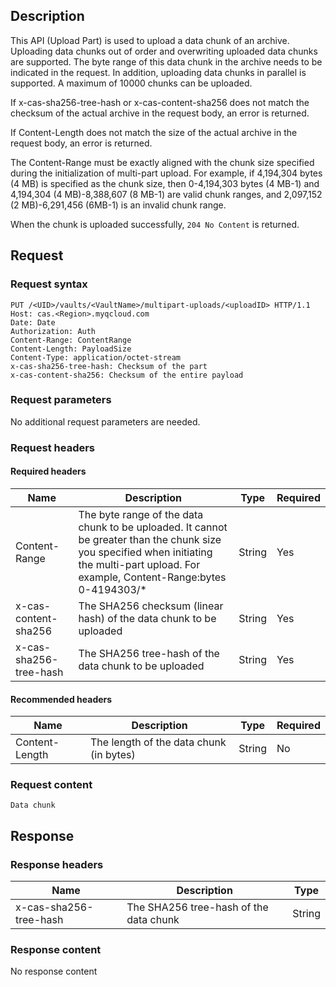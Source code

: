 ## Description

This API (Upload Part) is used to upload a data chunk of an archive. Uploading data chunks out of order and overwriting uploaded data chunks are supported. The byte range of this data chunk in the archive needs to be indicated in the request. In addition, uploading data chunks in parallel is supported. A maximum of 10000 chunks can be uploaded.

If x-cas-sha256-tree-hash or x-cas-content-sha256 does not match the checksum of the actual archive in the request body, an error is returned.

If Content-Length does not match the size of the actual archive in the request body, an error is returned.

The Content-Range must be exactly aligned with the chunk size specified during the initialization of multi-part upload. For example, if 4,194,304 bytes (4 MB) is specified as the chunk size, then 0-4,194,303 bytes (4 MB-1) and 4,194,304 (4 MB)-8,388,607 (8 MB-1) are valid chunk ranges, and 2,097,152 (2 MB)-6,291,456 (6MB-1) is an invalid chunk range. 

When the chunk is uploaded successfully, `204 No Content` is returned. 

## Request

### Request syntax

```HTTP
PUT /<UID>/vaults/<VaultName>/multipart-uploads/<uploadID> HTTP/1.1
Host: cas.<Region>.myqcloud.com
Date: Date
Authorization: Auth
Content-Range: ContentRange
Content-Length: PayloadSize
Content-Type: application/octet-stream
x-cas-sha256-tree-hash: Checksum of the part
x-cas-content-sha256: Checksum of the entire payload
```

### Request parameters

No additional request parameters are needed.

### Request headers

#### Required headers

| Name | Description | Type | Required |
| ---------------------- | ---------------------------------------- | ------ | ---- |
| Content-Range | The byte range of the data chunk to be uploaded. It cannot be greater than the chunk size you specified when initiating the multi-part upload. For example, Content-Range:bytes 0-4194303/* | String | Yes |
| x-cas-content-sha256 | The SHA256 checksum (linear hash) of the data chunk to be uploaded | String | Yes |
| x-cas-sha256-tree-hash | The SHA256 tree-hash of the data chunk to be uploaded | String | Yes |

#### Recommended headers

| Name | Description | Type | Required |
| -------------- | ------------- | ------ | ---- |
| Content-Length | The length of the data chunk (in bytes) | String | No |

### Request content

`Data chunk`

## Response

### Response headers

| Name | Description | Type |
| ---------------------- | ---------------- | ------ |
| x-cas-sha256-tree-hash | The SHA256 tree-hash of the data chunk | String |

### Response content

No response content

